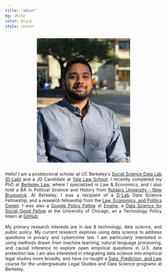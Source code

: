 ```yaml
---
title: "about"
bg: white
color: black
style: center
---
```


<div style="text-align: center; margin-bottom: 25px">
<img src="img/headshot.JPG" width = "300" />
</div>

<p align = "justify" style = "overflow: hidden">
Hello! I am a postdoctoral scholar at UC Berkeley's <a href = "https://dlab.berkeley.edu/">Social Science Data Lab (D-Lab)</a> and a JD Candidate at <a href = "https://law.yale.edu/">Yale Law School</a>. I recently completed my PhD at <a href = "https://www.law.berkeley.edu/">Berkeley Law</a>, where I specialized in Law & Economics, and I also hold a BA in Political Science and History from <a href = "https://newbrunswick.rutgers.edu/">Rutgers University - New Brunswick</a>. At Berkeley, I was a recipient of a <a href = "https://dlab.berkeley.edu/">D-Lab</a> Data Science Fellowship, and a research fellowship from the <a href = "https://www.law.berkeley.edu/research/leap/">Law, Economics, and Politics Center</a>. I was also a <a href = "https://www.google.com/policyfellowship/">Google Policy Fellow</a> at <a href = "https://www.engine.is/">Engine</a>, a <a href = "https://www.dssgfellowship.org/">Data Science for Social Good Fellow</a> at the University of Chicago, an a Technology Policy Intern at <a href = "https://internships.github.com/">GitHub</a>.
<br>
<br>
My primary research interests are in law & technology, data science, and public policy. My current research explores using data science to address questions in privacy and cybercrime law. I am particularly interested in using methods drawn from machine learning, natural language processing, and causal inference to explore open empirical questions in U.S. data protection law. I am also interested in integrating data science into empirical legal studies more broadly, and have co-taught a <a href = "https://github.com/Akesari12/LS123_Data_Prediction_Law_Spring-2019">Data, Prediction, and Law</a> course for the undergraduate Legal Studies and Data Science programs at Berkeley.
</p>